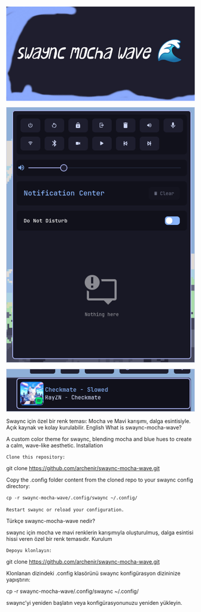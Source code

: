 ![Tema Önizleme](Adsız.jpg)

![Tema Önizleme](Screenshot_2025-07-17-20-29-53_7103.png)





![Tema Önizleme](Screenshot_2025-07-17-19-40-13_8551.png)



Swaync için özel bir renk teması: Mocha ve Mavi karışımı, dalga esintisiyle.
Açık kaynak ve kolay kurulabilir.
English
What is swaync-mocha-wave?

A custom color theme for swaync, blending mocha and blue hues to create a calm, wave-like aesthetic.
Installation

    Clone this repository:

git clone https://github.com/archenir/swaync-mocha-wave.git

Copy the .config folder content from the cloned repo to your swaync config directory:

    cp -r swaync-mocha-wave/.config/swaync ~/.config/

    Restart swaync or reload your configuration.

Türkçe
swaync-mocha-wave nedir?

swaync için mocha ve mavi renklerin karışımıyla oluşturulmuş, dalga esintisi hissi veren özel bir renk temasıdır.
Kurulum

    Depoyu klonlayın:

git clone https://github.com/archenir/swaync-mocha-wave.git

Klonlanan dizindeki .config klasörünü swaync konfigürasyon dizininize yapıştırın:

cp -r swaync-mocha-wave/.config/swaync ~/.config/

swaync’yi yeniden başlatın veya konfigürasyonunuzu yeniden yükleyin.
